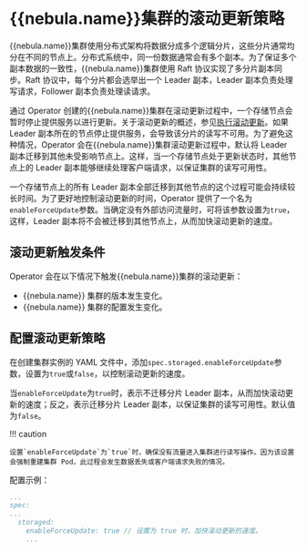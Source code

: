 # {{nebula.name}}集群的滚动更新策略

{{nebula.name}}集群使用分布式架构将数据分成多个逻辑分片，这些分片通常均分在不同的节点上。分布式系统中，同一份数据通常会有多个副本。为了保证多个副本数据的一致性，{{nebula.name}}集群使用 Raft 协议实现了多分片副本同步。Raft 协议中，每个分片都会选举出一个 Leader 副本，Leader 副本负责处理写请求，Follower 副本负责处理读请求。

通过 Operator 创建的{{nebula.name}}集群在滚动更新过程中，一个存储节点会暂时停止提供服务以进行更新。关于滚动更新的概述，参见[执行滚动更新](https://kubernetes.io/zh-cn/docs/tutorials/kubernetes-basics/update/update-intro/)。如果 Leader 副本所在的节点停止提供服务，会导致该分片的读写不可用。为了避免这种情况，Operator 会在{{nebula.name}}集群滚动更新过程中，默认将 Leader 副本迁移到其他未受影响节点上。这样，当一个存储节点处于更新状态时，其他节点上的 Leader 副本能够继续处理客户端请求，以保证集群的读写可用性。

一个存储节点上的所有 Leader 副本全部迁移到其他节点的这个过程可能会持续较长时间。为了更好地控制滚动更新的时间，Operator 提供了一个名为`enableForceUpdate`参数。当确定没有外部访问流量时，可将该参数设置为`true`，这样，Leader 副本将不会被迁移到其他节点上，从而加快滚动更新的速度。

## 滚动更新触发条件

Operator 会在以下情况下触发{{nebula.name}}集群的滚动更新：

- {{nebula.name}} 集群的版本发生变化。
- {{nebula.name}} 集群的配置发生变化。

## 配置滚动更新策略

在创建集群实例的 YAML 文件中，添加`spec.storaged.enableForceUpdate`参数，设置为`true`或`false`，以控制滚动更新的速度。

当`enableForceUpdate`为`true`时，表示不迁移分片 Leader 副本，从而加快滚动更新的速度；反之，表示迁移分片 Leader 副本，以保证集群的读写可用性。默认值为`false`。

!!! caution
  
    设置`enableForceUpdate`为`true`时，确保没有流量进入集群进行读写操作。因为该设置会强制重建集群 Pod，此过程会发生数据丢失或客户端请求失败的情况。
  

配置示例：

```yaml
...
spec:
...
  storaged:
    enableForceUpdate: true // 设置为 true 时，加快滚动更新的速度。
    ...
```


